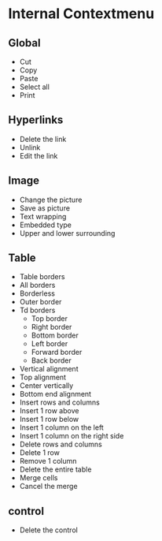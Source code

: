 # Internal Contextmenu

## Global

- Cut
- Copy
- Paste
- Select all
- Print

## Hyperlinks

- Delete the link
- Unlink
- Edit the link

## Image

- Change the picture
- Save as picture
- Text wrapping
- Embedded type
- Upper and lower surrounding

## Table

- Table borders
- All borders
- Borderless
- Outer border
- Td borders
  - Top border
  - Right border
  - Bottom border
  - Left border
  - Forward border
  - Back border
- Vertical alignment
- Top alignment
- Center vertically
- Bottom end alignment
- Insert rows and columns
- Insert 1 row above
- Insert 1 row below
- Insert 1 column on the left
- Insert 1 column on the right side
- Delete rows and columns
- Delete 1 row
- Remove 1 column
- Delete the entire table
- Merge cells
- Cancel the merge

## control

- Delete the control
